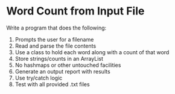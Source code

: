# Word Count from Input File

Write a program that does the following:
1. Prompts the user for a filename
2. Read and parse the file contents
3. Use a class to hold each word along with a count of that word
4. Store strings/counts in an ArrayList
5. No hashmaps or other untouched facilities
6. Generate an output report with results
7. Use try/catch logic
8. Test with all provided .txt files
